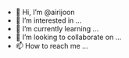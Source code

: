 - 👋 Hi, I’m @airijoon
- 👀 I’m interested in ...
- 🌱 I’m currently learning ...
- 💞️ I’m looking to collaborate on ...
- 📫 How to reach me ...

<!---
airijoon/airijoon is a ✨ special ✨ repository because its `README.md` (this file) appears on your GitHub profile.
You can click the Preview link to take a look at your changes.
--->
